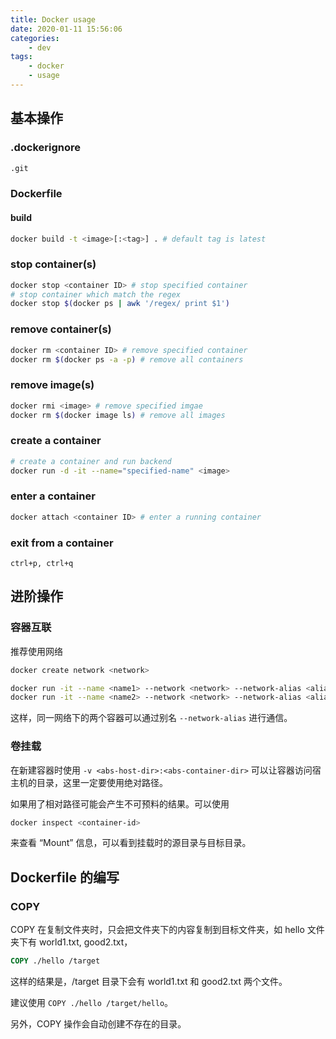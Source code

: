 ```yaml
---
title: Docker usage
date: 2020-01-11 15:56:06
categories:
	- dev
tags:
	- docker
	- usage
---
```


## 基本操作

### .dockerignore

```bash
.git
```

### Dockerfile

#### build

```bash
docker build -t <image>[:<tag>] . # default tag is latest
```

<!-- more -->

### stop container(s)

```bash
docker stop <container ID> # stop specified container
# stop container which match the regex
docker stop $(docker ps | awk '/regex/ print $1') 
```

### remove container(s)

```bash
docker rm <container ID> # remove specified container
docker rm $(docker ps -a -p) # remove all containers
```

### remove image(s)

```bash
docker rmi <image> # remove specified imgae
docker rm $(docker image ls) # remove all images
```

### create a container

```bash
# create a container and run backend
docker run -d -it --name="specified-name" <image> 
```

### enter a container

```bash
docker attach <container ID> # enter a running container
```

### exit from a container

```
ctrl+p, ctrl+q
```

## 进阶操作

### 容器互联

推荐使用网络
```bash
docker create network <network>

docker run -it --name <name1> --network <network> --network-alias <alias1> <image1>:<tag1>
docker run -it --name <name2> --network <network> --network-alias <alias2> <image1>:<tag2>
```
这样，同一网络下的两个容器可以通过别名 `--network-alias` 进行通信。

### 卷挂载

在新建容器时使用 `-v <abs-host-dir>:<abs-container-dir>` 可以让容器访问宿主机的目录，这里一定要使用绝对路径。

如果用了相对路径可能会产生不可预料的结果。可以使用
``` bash
docker inspect <container-id>
```
来查看 “Mount” 信息，可以看到挂载时的源目录与目标目录。

## Dockerfile 的编写

### COPY

COPY 在复制文件夹时，只会把文件夹下的内容复制到目标文件夹，如 hello 文件夹下有 world1.txt, good2.txt，

```Dockerfile
COPY ./hello /target
```

这样的结果是，/target 目录下会有 world1.txt 和 good2.txt 两个文件。

建议使用 `COPY ./hello /target/hello`。

另外，COPY 操作会自动创建不存在的目录。

